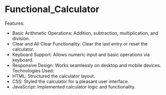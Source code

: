 # Functional_Calculator
Features:
- Basic Arithmetic Operations: Addition, subtraction, multiplication, and division.
- Clear and All Clear Functionality: Clear the last entry or reset the calculator.
- Keyboard Support: Allows numeric input and basic operations via keyboard.
- Responsive Design: Works seamlessly on desktop and mobile devices.
Technologies Used:
- HTML: Structured the calculator layout.
- CSS: Styled the calculator for a pleasant user interface.
- JavaScript: Implemented calculator logic and functionality.
